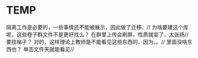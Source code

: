 # TEMP
隔离工作是必要的，一些事情还不能被展示，因此做了迁移。//
为啥要建这个库呢，这些卷子群文件不是更好找么？ 在群里上传会刷屏，性质就变了，太张扬//
要挂梯子？ 对的，这样理论上教师是不能看见这些东西的，因为。。//
里面没啥东西也？ 单击文件夹就能看见//
